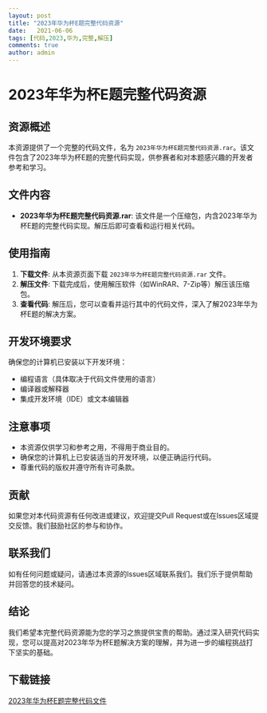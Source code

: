 ```yaml
---
layout: post
title: "2023年华为杯E题完整代码资源"
date:   2021-06-06
tags: [代码,2023,华为,完整,解压]
comments: true
author: admin
---
```

# 2023年华为杯E题完整代码资源

## 资源概述

本资源提供了一个完整的代码文件，名为 `2023年华为杯E题完整代码资源.rar`。该文件包含了2023年华为杯E题的完整代码实现，供参赛者和对本题感兴趣的开发者参考和学习。

## 文件内容

- **2023年华为杯E题完整代码资源.rar**: 该文件是一个压缩包，内含2023年华为杯E题的完整代码实现。解压后即可查看和运行相关代码。

## 使用指南

1. **下载文件**: 从本资源页面下载 `2023年华为杯E题完整代码资源.rar` 文件。
2. **解压文件**: 下载完成后，使用解压软件（如WinRAR、7-Zip等）解压该压缩包。
3. **查看代码**: 解压后，您可以查看并运行其中的代码文件，深入了解2023年华为杯E题的解决方案。

## 开发环境要求

确保您的计算机已安装以下开发环境：

- 编程语言（具体取决于代码文件使用的语言）
- 编译器或解释器
- 集成开发环境（IDE）或文本编辑器

## 注意事项

- 本资源仅供学习和参考之用，不得用于商业目的。
- 确保您的计算机上已安装适当的开发环境，以便正确运行代码。
- 尊重代码的版权并遵守所有许可条款。

## 贡献

如果您对本代码资源有任何改进或建议，欢迎提交Pull Request或在Issues区域提交反馈。我们鼓励社区的参与和协作。

## 联系我们

如有任何问题或疑问，请通过本资源的Issues区域联系我们。我们乐于提供帮助并回答您的技术疑问。

## 结论

我们希望本完整代码资源能为您的学习之旅提供宝贵的帮助。通过深入研究代码实现，您可以提高对2023年华为杯E题解决方案的理解，并为进一步的编程挑战打下坚实的基础。

## 下载链接

[2023年华为杯E题完整代码文件](https://pan.quark.cn/s/e3a58c624686)